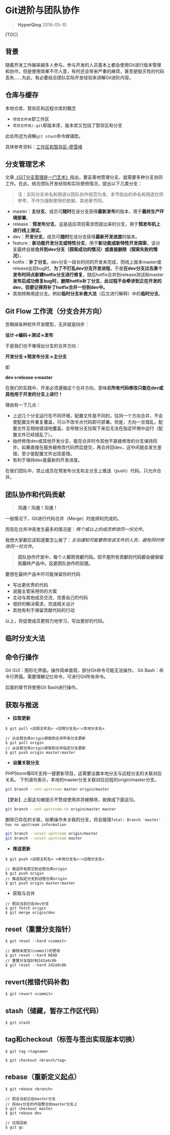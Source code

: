 # Git进阶与团队协作

>**HyperQing** 2016-05-10

[TOC]

## 背景

随着开发工作越来越多人参与，参与开发的人员基本上都会使用Git进行版本管理和协作，但是使用效果不尽人意，有时还会带来严重的麻烦，甚至是毁灭性的代码丢失……为此，有必要结合团队实际开发经验来讲解Git进阶内容。

## 仓库与缓存

本地仓库、暂存区和远程仓库的概念

+ `项目文件夹`即工作区
+ `项目文件夹/.git`即版本库，版本库又包括了暂存区和分支

此处所述为讲解`git stash`命令做铺垫。

具体参考资料：[工作区和暂存区-廖雪峰](http://www.liaoxuefeng.com/wiki/0013739516305929606dd18361248578c67b8067c8c017b000/0013745374151782eb658c5a5ca454eaa451661275886c6000)

## 分支管理艺术

文章[《GIT分支管理是一门艺术》](http://kb.cnblogs.com/page/132209/)指出，要妥善地管理分支，就需要多种分支协同工作。在此，结合团队开发经验和实际使用情况，提出以下几类分支：

>注：实际分支命名和用途以团队协作规范为准，本节指出的命名和用途仅供参考，不作为强制使用的依据，其他章节同。

- master：**主分支**。成员可**随时**在该分支获得**最新发布**的版本，用于**最终生产环境部署**。
- release：**预发布分支**。这是适应项目需求而提出来的分支，用于**预发布机上进行线上测试**。
- dev：**开发分支**。成员可**随时**在该分支获得**最新开发进度**的版本。
- feature：**新功能开发分支或特性分支**，用于**新功能或新特性开发探索**，该分支最终会被**合并到dev分支（探索成功的情况）**或**直接删除（探索失败的情况）**。
- hotfix：**补丁分支**。dev分支一段长时间的开发未完成，而线上版本master或release出现bug时，**为了不打乱dev分支开发进程**，于是**在dev分支过去某个发布时间点新建hotfix分支进行修复**。随后hotfix合并到release测试和master**发布后成功修复bug时，删除hotfix补丁分支**。**此过程不会牵涉到正在开发的dev，但要记得将补丁hotfix合并一份到dev中。**
- 其他特殊用途分支。例如**临时分支补救大法**（后文进行解释）中的**临时分支**。

## Git Flow 工作流（分支合并方向）

忽略掉各种软件开发模型，无非就是四步：

**设计->编码->测试->发布**

于是我们也不难得出分支的合并方向：

**开发分支->预发布分支->主分支**

即

**dev->release->master**

在我们的实践中，开发必须遵循这个合并方向，意味着**所有代码修改只能在dev或其他用于开发的分支上进行！**

理由有一下几点：

- 上述几个分支运行在不同环境，配置文件是不同的，往同一个方向合并，不会使配置文件重复覆盖，可以不改半点代码即可部署。但是，方向一旦错乱，配置文件互相地错误地覆盖，会导致分支拉取下来后无法在指定环境中运行（配置文件已经错乱了）。
- 始终修改dev或其他开发分支，能在合并时令其他不直接修改的分支保持同步。如果直接在服务器修改代码然后提交，再合并回dev，这中间就会发生差错，至少是配置文件出现差错。
- 有利于保持dev是最新的开发进度。

在我们团队中，禁止成员在预发布分支和主分支上推送（push）代码。只允许合并。

## 团队协作和代码贡献

>**沟通！沟通！沟通！**

一般情况下，Git进行代码合并（Merge）时是顺利完成的。

而现在合并冲突发生最多的情况是：*两个或以上的成员修改同一份文件*。

我想大家都应该知道要怎么做了：*主动通知可能要修改该文件的人员，避免同时修改同一份文件*。


>**团队协作开发中，每个人都将贡献代码。但不是所有贡献的代码都会被保留到最终产品中。这是团队协作的前提。**

要想在最终产品中尽可能保留你的代码

- 写出更优秀的代码
- 说服主管采用你的方案
- 主动与其他成员交流，完善自己的代码
- 很好的解决需求，完成相关设计
- 其他有利于保留贡献代码的行动

以上，将促使成员更努力地学习，写出更好的代码。

## 临时分支大法

## 命令行操作

Git GUI：图形化界面。操作简单直观，部分Git命令可能无法操作。
Git Bash：命令行界面。需要理解记忆命令，可进行Git所有命令。

后面的章节将使用Git Bash进行操作。

## 获取与推送

- **拉取更新**
```
$ git pull <远程主机名> <远程分支名>:<本地分支名>
```
```
// 从远程仓库origin获取和合并所有分支更新
$ git pull origin
// 从远程仓库origin获取和合并指定分支更新
$ git push origin master:master
```

- **设置关联分支**

PHPStorm等IDE支持一键更新项目，这需要设置本地分支与远程分支的关联对应关系。
下列语句表示，本地的master分支关联对应远程的origin/master分支。

```bash
git branch --set-upstream master origin/master
```
【更新】上面这句被提示不赞成使用并将被移除，故换成下面这句。
```bash
git branch --set-upstream-to origin/master master
```
删除已存在的关联，如果操作未关联的分支，将会报错`fatal: Branch 'master' has no upstream information`
```bash
git branch --unset-upstream origin/master
git branch --unset-upstream master
```

- **推送更新**
```
$ git push <远程主机名> <本地分支名>:<远程分支名>
```
```
// 推送所有提交到远程仓库origin
$ git push origin
// 推送指定分支到远程仓库origin
$ git push origin master:master
```
- 获取与合并
```
// 假设当前已在dev分支
$ git fetch origin
$ git merge origin/dev
```

## reset（重置分支指针）
```
$ git reset --hard <commit>
```
```
// 撤销未提交(commit)的更改
$ git reset --hard HEAD
// 重置分支指针到242a9c8b
$ git reset --hard 242a9c8b
```

## revert(推错代码补救)
```
$ git revert <commit>
```

## stash（储藏，暂存工作区代码）
```
$ git stash
```


## tag和checkout（标签与签出实现版本切换）
```
$ git tag <tagname>
```
```
$ git checkout <branch/tag>
```

## rebase（重新定义起点）
```
$ git rebase <branch>
```
```
// 假设当前已在master分支
// 将dev分支的内容整合到master分支上
$ git checkout master
$ git rebase dev
```
```
// 垃圾回收
$ git gc
```
